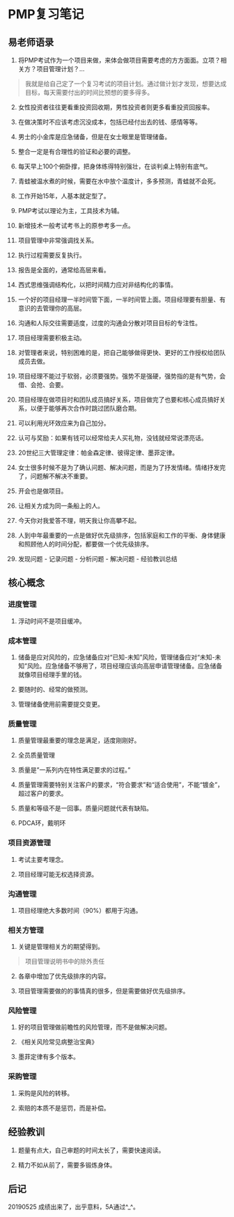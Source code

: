 # PMP复习笔记

## 易老师语录

1. 将PMP考试作为一个项目来做，来体会做项目需要考虑的方方面面。立项？相关方？项目管理计划？...

> 我就是给自己定了一个复习考试的项目计划。通过做计划才发现，想要达成目标，每天需要付出的时间比预想的要多得多。

2. 女性投资者往往更看重投资回收期，男性投资者则更多看重投资回报率。

3. 在做决策时不应该考虑沉没成本，包括已经付出去的钱、感情等等。

4. 男士的小金库是应急储备，但是在女士眼里是管理储备。

5. 整合一定是有合理性的验证和必要的调整。

6. 每天早上100个俯卧撑，把身体练得特别强壮，在谈判桌上特别有底气。

7. 青蛙被温水煮的时候，需要在水中放个温度计，多多预测，青蛙就不会死。

8. 工作开始15年，人基本就定型了。

9. PMP考试以理论为主，工具技术为辅。

10. 新增技术一般考试考书上的原参考多一点。

11. 项目管理中非常强调找关系。

12. 执行过程需要反复执行。

13. 报告是全面的，通常给高层来看。

14. 西式思维强调结构化，以把时间精力应对非结构化的事情。

15. 一个好的项目经理一半时间管下面，一半时间管上面。项目经理要有胆量、有意识的去管理你的高层。

16. 沟通和人际交往需要适度，过度的沟通会分散对项目目标的专注性。

17. 项目经理需要积极主动。

18. 对管理者来说，特别困难的是，把自己能够做得更快、更好的工作授权给团队成员去做。

19. 项目经理不能过于软弱，必须要强势。强势不是强硬，强势指的是有气势，会借、会抢、会要。

20. 项目经理在做项目时和团队成员搞好关系，项目做完了也要和核心成员搞好关系，以便于能够再次合作时跳过团队磨合期。

21. 可以利用光环效应来为自己加分。

22. 认可与奖励：如果有钱可以经常给夫人买礼物，没钱就经常说漂亮话。

23. 20世纪三大管理定律：帕金森定律、彼得定律、墨菲定律。

24. 女士很多时候不是为了确认问题、解决问题，而是为了抒发情绪。情绪抒发完了，问题解不解决不重要。

25. 开会也是做项目。

26. 让相关方成为同一条船上的人。

27. 今天你对我爱答不理，明天我让你高攀不起。

28. 人到中年最重要的一点是做好优先级排序，包括家庭和工作的平衡、身体健康和照顾他人的时间分配，都要做一个优先级排序。

29. 发现问题 - 记录问题 - 分析问题 - 解决问题 - 经验教训总结

## 核心概念

### 进度管理

1. 浮动时间不是项目缓冲。

### 成本管理

1. 储备是应对风险的，应急储备应对“已知-未知”风险，管理储备应对“未知-未知”风险。应急储备不够用了，项目经理应该向高层申请管理储备。应急储备就像项目经理手里的钱。

2. 要随时的、经常的做预测。

3. 管理储备使用前需要提交变更。

### 质量管理

1. 质量管理最重要的理念是满足，适度刚刚好。

2. 全员质量管理

3. 质量是”一系列内在特性满足要求的过程。”

4. 质量管理需要特别关注客户的要求，“符合要求”和“适合使用”，不能“镀金”，超过客户的要求。

5. 质量和等级不是一回事。质量问题就代表有缺陷。

6. PDCA环，戴明环

### 项目资源管理

1. 考试主要考理念。

2. 项目经理可能无权选择资源。


### 沟通管理

1. 项目经理绝大多数时间（90%）都用于沟通。

### 相关方管理

1. 关键是管理相关方的期望得到。

> 项目管理说明书中的除外责任

2. 各章中增加了优先级排序的内容。

3. 项目管理需要做的的事情真的很多，但是需要做好优先级排序。

### 风险管理

1. 好的项目管理做前瞻性的风险管理，而不是做解决问题。

2. 《相关风险常见病整治宝典》

3. 墨菲定律有多个版本。

### 采购管理

1. 采购是风险的转移。

2. 索赔的本质不是惩罚，而是补偿。


## 经验教训

1. 题量有点大，自己审题的时间太长了，需要快速阅读。

2. 精力不如从前了，需要多锻炼身体。

## 后记

20190525 成绩出来了，出乎意料，5A通过^_^。